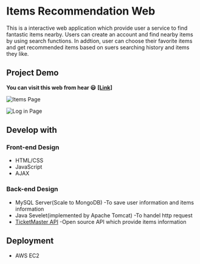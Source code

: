 # Items Recommendation Web
This is a interactive web application which provide user a service to find fantastic items nearby. Users can create an account and find nearby items
by using search functions. In addtion, user can choose their favorite items and get recommended items based on suers searching history
and items they like.
## Project Demo
**You can visit this web from hear :smiley:** **[[Link]](http://52.14.59.0:8080/Jupiter/index.html)**

![Items Page](https://github.com/Chuyingl/Items-Recommendation-Web/blob/master/finditems.PNG)


![Log in Page](https://github.com/Chuyingl/Items-Recommendation-Web/blob/master/login.PNG)
## Develop with
### Front-end Design
* HTML/CSS
* JavaScript
* AJAX
### Back-end Design
* MySQL Server(Scale to MongoDB)   -To save user information and items information
* Java Sevelet(implemented by Apache Tomcat) -To handel http request
* [TicketMaster API](https://www.ticketmaster.com) -Open source API which provide items information

## Deployment
* AWS EC2




